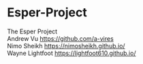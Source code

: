 # Esper-Project
The Esper Project <br />
Andrew Vu https://github.com/a-vires <br />
Nimo Sheikh https://nimosheikh.github.io/ <br />
Wayne Lightfoot https://lightfoot610.github.io/ <br />
